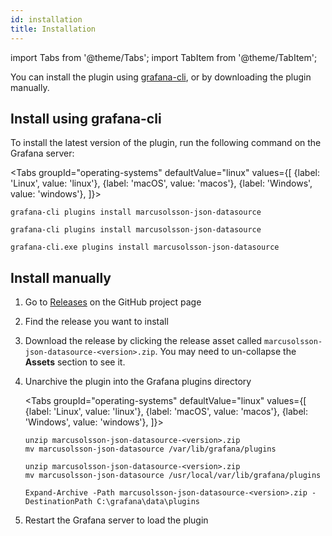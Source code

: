 ```yaml
---
id: installation
title: Installation
---
```


import Tabs from '@theme/Tabs';
import TabItem from '@theme/TabItem';

You can install the plugin using [grafana-cli](https://grafana.com/docs/grafana/latest/administration/cli/), or by downloading the plugin manually.

## Install using grafana-cli

To install the latest version of the plugin, run the following command on the Grafana server:

<Tabs
groupId="operating-systems"
defaultValue="linux"
values={[
{label: 'Linux', value: 'linux'},
{label: 'macOS', value: 'macos'},
{label: 'Windows', value: 'windows'},
]}>
<TabItem value="linux">

```
grafana-cli plugins install marcusolsson-json-datasource
```

  </TabItem>
  <TabItem value="macos">

```
grafana-cli plugins install marcusolsson-json-datasource
```

  </TabItem>
  <TabItem value="windows">

```
grafana-cli.exe plugins install marcusolsson-json-datasource
```

  </TabItem>
</Tabs>

## Install manually

1. Go to [Releases](https://github.com/grafana/grafana-json-datasource/releases) on the GitHub project page
1. Find the release you want to install
1. Download the release by clicking the release asset called `marcusolsson-json-datasource-<version>.zip`. You may need to un-collapse the **Assets** section to see it.
1. Unarchive the plugin into the Grafana plugins directory

   <Tabs
   groupId="operating-systems"
   defaultValue="linux"
   values={[
   {label: 'Linux', value: 'linux'},
   {label: 'macOS', value: 'macos'},
   {label: 'Windows', value: 'windows'},
   ]}>
   <TabItem value="linux">

   ```
   unzip marcusolsson-json-datasource-<version>.zip
   mv marcusolsson-json-datasource /var/lib/grafana/plugins
   ```

     </TabItem>
     <TabItem value="macos">

   ```
   unzip marcusolsson-json-datasource-<version>.zip
   mv marcusolsson-json-datasource /usr/local/var/lib/grafana/plugins
   ```

     </TabItem>
     <TabItem value="windows">

   ```
   Expand-Archive -Path marcusolsson-json-datasource-<version>.zip -DestinationPath C:\grafana\data\plugins
   ```

     </TabItem>
   </Tabs>

1. Restart the Grafana server to load the plugin
